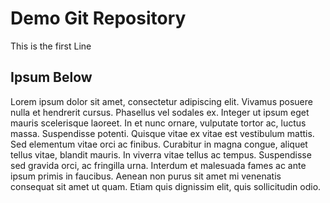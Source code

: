 # Demo Git Repository

This is the first Line

## Ipsum Below

Lorem ipsum dolor sit amet, consectetur adipiscing elit. Vivamus posuere nulla et hendrerit cursus. Phasellus vel sodales ex. Integer ut ipsum eget mauris scelerisque laoreet. In et nunc ornare, vulputate tortor ac, luctus massa. Suspendisse potenti. Quisque vitae ex vitae est vestibulum mattis. Sed elementum vitae orci ac finibus. Curabitur in magna congue, aliquet tellus vitae, blandit mauris. In viverra vitae tellus ac tempus. Suspendisse sed gravida orci, ac fringilla urna. Interdum et malesuada fames ac ante ipsum primis in faucibus. Aenean non purus sit amet mi venenatis consequat sit amet ut quam. Etiam quis dignissim elit, quis sollicitudin odio. 